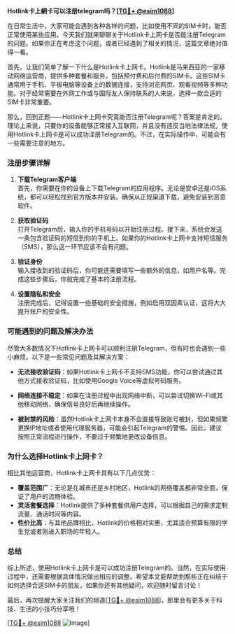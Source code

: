 **Hotlink卡上網卡可以注册telegram吗？[[TG💪+ @esim1088](https://t.me/s/esim1088)]**

在日常生活中，大家可能会遇到各种各样的问题，比如使用不同的SIM卡时，能否正常使用某些应用。今天我们就来聊聊关于Hotlink卡上网卡是否能注册Telegram的问题。如果你正在考虑这个问题，或者已经遇到了相关的情况，这篇文章绝对值得一看。

首先，让我们简单了解一下什么是Hotlink卡上网卡。Hotlink是马来西亚的一家移动网络运营商，提供多种套餐和服务，包括预付费和后付费的SIM卡。这些SIM卡通常用于手机、平板电脑等设备上的数据连接，支持浏览网页、观看视频等多种功能。对于经常需要在外网工作或与国际友人保持联系的人来说，选择一款合适的SIM卡非常重要。

那么，回到正题——Hotlink卡上网卡究竟能否注册Telegram呢？答案是肯定的。理论上来说，只要你的设备能够正常接入互联网，并且没有违反当地法律法规，使用Hotlink卡上网卡是可以成功注册Telegram的。不过，在实际操作中，可能会有一些需要注意的地方。

### **注册步骤详解**

1. **下载Telegram客户端**  
   首先，你需要在你的设备上下载Telegram的应用程序。无论是安卓还是iOS系统，都可以轻松找到官方版本并安装。确保从正规渠道下载，避免安装到恶意软件。

2. **获取验证码**  
   打开Telegram后，输入你的手机号码以开始注册过程。接下来，系统会发送一条包含验证码的短信到你的手机上。如果你的Hotlink卡上网卡支持短信服务（SMS），那么这一环节应该不会有问题。

3. **验证身份**  
   输入接收到的验证码后，你可能还需要填写一些额外的信息，如用户名等。完成这些步骤后，你就完成了基本的注册流程。

4. **设置隐私和安全**  
   注册完成后，记得设置一些基础的安全措施，例如启用双因素认证，这将大大提升账户的安全性。

### **可能遇到的问题及解决办法**

尽管大多数情况下Hotlink卡上网卡可以顺利注册Telegram，但有时也会遇到一些小麻烦。以下是一些常见问题及其解决方案：

- **无法接收验证码**：如果Hotlink卡上网卡不支持SMS功能，你可以尝试通过其他方式接收验证码，比如使用Google Voice等虚拟号码服务。
  
- **网络连接不稳定**：如果在注册过程中出现网络中断，可以尝试切换Wi-Fi或其他移动网络，确保信号良好后再继续操作。

- **被封禁的风险**：虽然Hotlink卡上网卡本身不会直接导致账号被封，但如果频繁更换IP地址或者使用代理服务器，可能会引起Telegram的警惕。因此，建议按照正常流程进行操作，不要过于频繁地更改设备信息。

### **为什么选择Hotlink卡上网卡？**

相比其他运营商，Hotlink卡上网卡具有以下几点优势：

- **覆盖范围广**：无论是在城市还是乡村地区，Hotlink的网络覆盖都非常全面，保证了用户的流畅体验。
- **灵活套餐选择**：Hotlink提供了多种套餐供用户选择，可以根据自己的需求定制流量、通话时间等内容。
- **性价比高**：与其他品牌相比，Hotlink的价格相对实惠，尤其适合预算有限的学生党或者刚进入职场的年轻人。

### **总结**

综上所述，使用Hotlink卡上网卡是可以成功注册Telegram的。当然，在实际使用过程中，还需要根据具体情况做出相应的调整。希望本文能帮助到那些正在纠结于如何选择合适SIM卡的朋友。如果你还有其他疑问，欢迎随时留言讨论！

最后，再次提醒大家关注我们的频道[[TG💪+ @esim1088](https://t.me/s/esim1088)]，那里会有更多关于科技、生活的小技巧分享哦！  

[[TG💪+ @esim1088](https://t.me/s/esim1088) ![Image](https://i.postimg.cc/4NQfJmqS/Snipaste-2025-05-13-00-14-12.png)]
